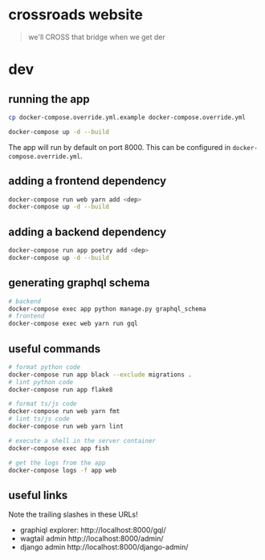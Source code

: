 # crossroads website

> we'll CROSS that bridge when we get der

# dev

## running the app

```bash
cp docker-compose.override.yml.example docker-compose.override.yml

docker-compose up -d --build
```

The app will run by default on port 8000. This can be configured in
`docker-compose.override.yml`.

## adding a frontend dependency

```bash
docker-compose run web yarn add <dep>
docker-compose up -d --build
```

## adding a backend dependency

```bash
docker-compose run app poetry add <dep>
docker-compose up -d --build
```

## generating graphql schema

```bash
# backend
docker-compose exec app python manage.py graphql_schema
# frontend
docker-compose exec web yarn run gql
```


## useful commands

```bash
# format python code
docker-compose run app black --exclude migrations .
# lint python code
docker-compose run app flake8

# format ts/js code
docker-compose run web yarn fmt
# lint ts/js code
docker-compose run web yarn lint

# execute a shell in the server container
docker-compose exec app fish

# get the logs from the app
docker-compose logs -f app web
```

## useful links

Note the trailing slashes in these URLs!

- graphiql explorer: http://localhost:8000/gql/
- wagtail admin http://localhost:8000/admin/
- django admin http://localhost:8000/django-admin/

